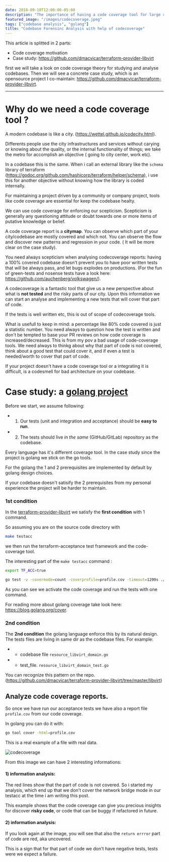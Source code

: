 ```yaml
---
date: 2018-09-10T12:00:00-05:00
description: "The importance of having a code coverage tool for large codebases"
featured_image: "/images/codecoverage.jpeg"
tags: ["codebase analysis", "golang"]
title: "Codebase Forensinc Analysis with help of codecoverage"
---
```


This article is splitted in 2 parts:

  - Code coverage motivation
  - Case study: https://github.com/dmacvicar/terraform-provider-libvirt

first we will take a look on code coverage theory for studying and analyse codebases.
Then we will see a concrete case study, which is an opensource project I co-maintain:
https://github.com/dmacvicar/terraform-provider-libvirt.

___
# Why do we need a code coverage tool ? 

A modern codebase is like a city. (https://wettel.github.io/codecity.html).

Differents people use the city infrastructures and services without carying or knowing about the quality, or the internal functionality of things;
we take the metro for accomplish an objective ( going to city center, work etc).

In a codebase this is the same. When i call an external library like the `schema` library of terraform (https://godoc.org/github.com/hashicorp/terraform/helper/schema), i use this for another objective without knowing  how the library is coded internally.

For maintaining a project driven by a community or company project, tools like code coverage are essential for keep the codebase healty.

We can use code coverage for enforcing our scepticism. Scepticism is generally any questioning attitude or doubt towards one or more items of putative knowledge or belief.

A code coverage report is a **citymap**. You can observe which part of your city/codebase are mostly covered and which not. You can observe the flow and discover new patterns and regression in your code.
( It will be more clear on the case study).

You need always scepticism when analysing codecoverage reports: having a 100% covered codebase doesn't prevent you to have poor written tests that will be always pass, and let bugs explodes on productions.
(For the fun of green-tests and nosense tests have a look here: https://github.com/auchenberg/volkswagen/).

A codecoverage is a fantastic tool that give us a new  perspective about what is **not tested** and the risky parts of our city. 
Upon this information we can start an analyse and implementing a new tests that will cover that part of code.

If the tests is well written etc, this is out of scope of codecoverage tools.

What is usefull to keep in mind: a percentage like 80% code covered is just a statistic number. You need always to question how the test is written and don't be tempted to base your PR reviews on how code coverage is increased/decreased. This is from my pov a bad usage of code-coverage tools.
We need always to thinkg about why that part of code is not covered, think about a good test that could cover it, and if even a test is needed/worth to cover that part of code. 

If your project doesn't have a code coverage tool or a integrating it is difficult,  is a codesmell for bad architecture on your codebase.


# Case study: a [golang project](https://github.com/dmacvicar/terraform-provider-libvirt)

Before we start, we assume following:

* 1) Our tests (unit and integration and acceptance) should be **easy to run**.
* 2) The tests should live *in the same* (GitHub/GitLab) repository as the codebase.

Every language has it's different coverage tool. In the case study since the project is golang we stick on the go tools.

For the golang the 1 and 2 prerequisites are implemented by default by golang design choices.

If your codebase doesn't satisify the 2 prerequisites from my personal experience the project will be harder to maintain.

### 1st condition 
In the [terraform-provider-libvirt](https://github.com/dmacvicar/terraform-provider-libvirt) we satisfy the **first condition** with 1 command.

So assuming you are on the source code directory with
```bash 
make testacc
```
 
we then run the terraform-acceptance test framework and the code-coverage tool. 

The interesting part of the `make testacc` command :
```bash
export TF_ACC=true

go test -v -covermode=count -coverprofile=profile.cov -timeout=1200s ./libvirt
```
As you can see we activate the code coverage and run the tests with one command.

For reading more about golang coverage take look here: https://blog.golang.org/cover.

### 2nd condition 
The **2nd condition** the golang language enforce this by its natural design. The tests files are living in same dir as the codebase files.
For example: 

 * - codebase file ```resource_libvirt_domain.go``` 
 * - test_file. `resource_libvirt_domain_test.go` 

You can recognize this pattern on the repo. (https://github.com/dmacvicar/terraform-provider-libvirt/tree/master/libvirt)

## Analyze code coverage reports.

So once we have run our acceptance tests we have also a report file `profile.cov` from  our code coverage.

In golang you can do it with:
```bash
go tool cover -html=profile.cov
```

This is a real example of a file with real data.

![codecoverage](/images/coverage.png)


From this image we can have 2 interesting informations:

#### 1) information analysis:
The red lines show that the part of code is not covered.
So i started my analysis, which end up that we don't cover the network bridge mode in our testacc  at the time i am writing this post.

This example shows that the code coverage can give you precious insights for discover **risky code**, or code that can be buggy if refactored in future.

#### 2) information analysis:

If you look again at the image, you will see that also the `return errror` part of code are red, aka uncovered.

This is a sign that for that part of code we don't have negative tests, tests were we expect a failure. 
